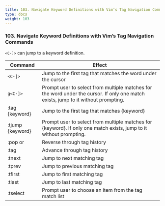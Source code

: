 ```yaml
---
title: 103. Navigate Keyword Definitions with Vim’s Tag Navigation Commands 
type: docs
weight: 103
---
```


### 103. Navigate Keyword Definitions with Vim’s Tag Navigation Commands 

`<C-]>` can jump to a keyword definition.

|Command | Effect|
|--------|-------|
|`<C-]>`|Jump to the first tag that matches the word under the cursor|
|`g<C-]>`|Prompt user to select from multiple matches for the word under the cursor. If only one match exists, jump to it without prompting.|
|:tag {keyword}|Jump to the first tag that matches {keyword}|
|:tjump {keyword}|Prompt user to select from multiple matches for {keyword}. If only one match exists, jump to it without prompting.|
|:pop or <C-t>|Reverse through tag history|
|:tag|Advance through tag history|
|:tnext|Jump to next matching tag|
|:tprev|Jump to previous matching tag|
|:tfirst|Jump to first matching tag|
|:tlast|Jump to last matching tag|
|:tselect|Prompt user to choose an item from the tag match list|
